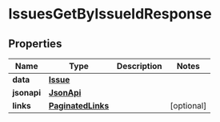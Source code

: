 

# IssuesGetByIssueIdResponse


## Properties

| Name | Type | Description | Notes |
|------------ | ------------- | ------------- | -------------|
|**data** | [**Issue**](Issue.md) |  |  |
|**jsonapi** | [**JsonApi**](JsonApi.md) |  |  |
|**links** | [**PaginatedLinks**](PaginatedLinks.md) |  |  [optional] |



